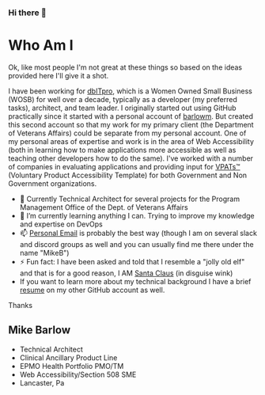 ### Hi there 👋

<!--
**michael-barlow3/michael-barlow3** is a ✨ _special_ ✨ repository because its `README.md` (this file) appears on your GitHub profile.

Here are some ideas to get you started:

- 🔭 I’m currently working on ...
- 🌱 I’m currently learning ...
- 👯 I’m looking to collaborate on ...
- 🤔 I’m looking for help with ...
- 💬 Ask me about ...
- 📫 How to reach me: ...
- 😄 Pronouns: ...
- ⚡ Fun fact: ...
-->

# Who Am I
Ok, like most people I'm not great at these things so based on the ideas provided here I'll give it a shot.

I have been working for [dbITpro](dbitpro.com), which is a Women Owned Small Business (WOSB) for well over a decade, typically as a developer (my preferred tasks), architect, and team leader. I originally started out using GitHub practically since it started with a personal account of [barlowm](https://github.com/barlowm). But created this second account so that my work for my primary client (the Department of Veterans Affairs) could be separate from my personal account.
One of my personal areas of expertise and work is in the area of Web Accessibility (both in learning how to make applications more accessible as well as teaching other developers how to do the same). I've worked with a number of companies in evaluating applications and providing input for [VPATs™](https://www.itic.org/policy/accessibility/vpat) (Voluntary Product Accessibility Template) for both Government and Non Government organizations.

- 🔭 Currently Technical Architect for several projects for the Program Management Office of the Dept. of Veterans Affairs
- 🌱 I’m currently learning anything I can. Trying to improve my knowledge and expertise on DevOps
- 📫 [Personal Email](barlowm@gmail.com) is probably the best way (though I am on several slack and discord groups as well and you can usually find me there under the name "MikeB")
- ⚡ Fun fact: I have been asked and told that I resemble a "jolly old elf" and that is for a good reason, I AM [Santa Claus](images/SantaProfilePicSML.jpg) (in disguise wink)
- If you want to learn more about my technical background I have a brief [resume](https://github.com/barlowm/barlowm/blob/master/m.barlow-resume-Sept2020.pdf) on my other GitHub account as well.

Thanks

## Mike Barlow
- Technical Architect
- Clinical Ancillary Product Line
- EPMO Health Portfolio PMO/TM
- Web Accessibility/Section 508 SME
- Lancaster, Pa
